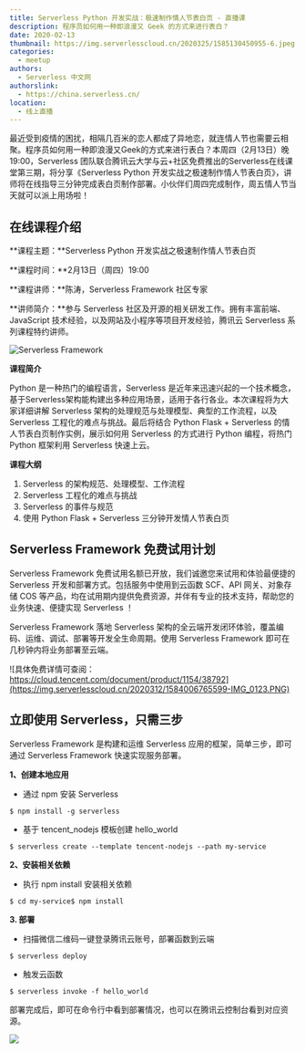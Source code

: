 ```yaml
---
title: Serverless Python 开发实战：极速制作情人节表白页 - 直播课
description: 程序员如何用一种即浪漫又 Geek 的方式来进行表白？
date: 2020-02-13
thumbnail: https://img.serverlesscloud.cn/2020325/1585130450955-6.jpeg
categories:
  - meetup
authors:
  - Serverless 中文网
authorslink:
  - https://china.serverless.cn/
location: 
  - 线上直播
---
```


最近受到疫情的困扰，相隔几百米的恋人都成了异地恋，就连情人节也需要云相聚。程序员如何用一种即浪漫又Geek的方式来进行表白？本周四（2月13日）晚 19:00，Serverless 团队联合腾讯云大学与云+社区免费推出的Serverless在线课堂第三期，将分享《Serverless Python 开发实战之极速制作情人节表白页》，讲师将在线指导三分钟完成表白页制作部署。小伙伴们周四完成制作，周五情人节当天就可以派上用场啦！

## 在线课程介绍

**课程主题：**Serverless Python 开发实战之极速制作情人节表白页 

**课程时间：**2月13日（周四）19:00

**课程讲师：**陈涛，Serverless Framework 社区专家

**讲师简介：**参与 Serverless 社区及开源的相关研发工作。拥有丰富前端、JavaScript 技术经验，以及网站及小程序等项目开发经验，腾讯云 Serverless 系列课程特约讲师。

![Serverless Framework](https://video-1253970226.cos.ap-chengdu.myqcloud.com/c3b4a2e3-6877-4a38-aca1-bb9650f12386_%E5%89%AF%E6%9C%AC.jpg)  

**课程简介**

Python 是一种热门的编程语言，Serverless 是近年来迅速兴起的一个技术概念，基于Serverless架构能构建出多种应用场景，适用于各行各业。本次课程将为大家详细讲解 Serverless 架构的处理规范与处理模型、典型的工作流程，以及 Serverless 工程化的难点与挑战。最后将结合 Python Flask + Serverless 的情人节表白页制作实例，展示如何用 Serverless 的方式进行 Python 编程，将热门 Python 框架利用 Serverless 快速上云。

**课程大纲**  

1.  Serverless 的架构规范、处理模型、工作流程
2.  Serverless 工程化的难点与挑战
3.  Serverless 的事件与规范
4.  使用 Python Flask + Serverless 三分钟开发情人节表白页

## Serverless Framework 免费试用计划

Serverless Framework 免费试用名额已开放，我们诚邀您来试用和体验最便捷的 Serverless 开发和部署方式。包括服务中使用到云函数 SCF、API 网关、对象存储 COS 等产品，均在试用期内提供免费资源，并伴有专业的技术支持，帮助您的业务快速、便捷实现 Serverless ！

Serverless Framework 落地 Serverless 架构的全云端开发闭环体验，覆盖编码、运维、调试、部署等开发全生命周期。使用 Serverless Framework 即可在几秒钟内将业务部署至云端。

![具体免费详情可查阅：https://cloud.tencent.com/document/product/1154/38792](https://img.serverlesscloud.cn/2020312/1584006765599-IMG_0123.PNG)


## 立即使用 Serverless，只需三步

Serverless Framework 是构建和运维 Serverless 应用的框架，简单三步，即可通过 Serverless Framework 快速实现服务部署。

**1、创建本地应用**

- 通过 npm 安装 Serverless

```
$ npm install -g serverless
```

- 基于 tencent_nodejs 模板创建 hello_world

```
$ serverless create --template tencent-nodejs --path my-service
```

**2、安装相关依赖**

- 执行 npm install 安装相关依赖

```
$ cd my-service$ npm install
```

**3. 部署**

- 扫描微信二维码一键登录腾讯云账号，部署函数到云端

```
$ serverless deploy
```

- 触发云函数

```
$ serverless invoke -f hello_world
```

部署完成后，即可在命令行中看到部署情况，也可以在腾讯云控制台看到对应资源。

![](https://img.serverlesscloud.cn/2020312/1584006765436-IMG_0123.PNG)